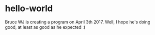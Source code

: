 # hello-world
 
 Bruce WJ is creating a program on April 3th 2017. Well, I hope he's doing good, at least as good as he expected :)
